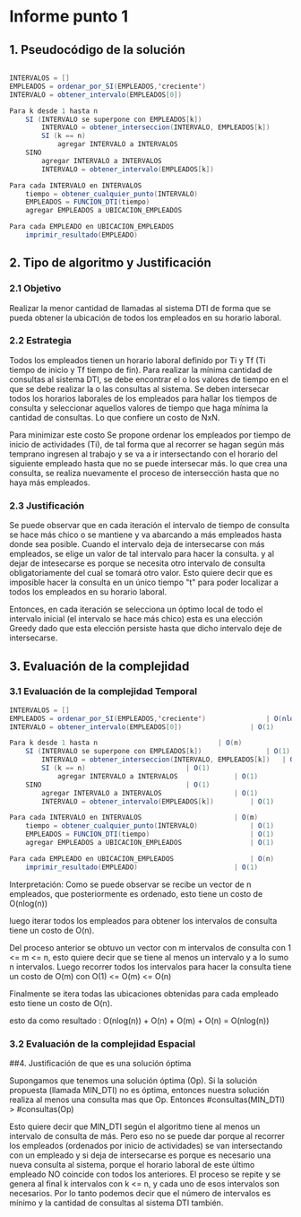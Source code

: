 # Informe punto 1


## 1. Pseudocódigo de la solución

```java

INTERVALOS = []
EMPLEADOS = ordenar_por_SI(EMPLEADOS,'creciente')
INTERVALO = obtener_intervalo(EMPLEADOS[0])

Para k desde 1 hasta n
	SI (INTERVALO se superpone con EMPLEADOS[k])
		INTERVALO = obtener_interseccion(INTERVALO, EMPLEADOS[k])
		SI (k == n)
			agregar INTERVALO a INTERVALOS
	SINO
		agregar INTERVALO a INTERVALOS
		INTERVALO = obtener_intervalo(EMPLEADOS[k])

Para cada INTERVALO en INTERVALOS
	tiempo = obtener_cualquier_punto(INTERVALO)
	EMPLEADOS = FUNCION_DTI(tiempo)
	agregar EMPLEADOS a UBICACION_EMPLEADOS

Para cada EMPLEADO en UBICACION_EMPLEADOS
	imprimir_resultado(EMPLEADO)
```

## 2. Tipo de algoritmo y Justificación

### 2.1 Objetivo

Realizar la menor cantidad de llamadas al sistema DTI de forma que se pueda obtener
la ubicación de todos los empleados en su horario laboral.

### 2.2 Estrategia

Todos los empleados tienen un horario laboral definido por Ti y Tf
(Ti tiempo de inicio y Tf tiempo de fin).
Para realizar la mínima cantidad de consultas al sistema DTI, se debe encontrar
el o los valores de tiempo en el que se debe realizar la o las consultas al sistema.
Se deben intersecar todos los horarios laborales de los empleados para hallar los tiempos
de consulta y seleccionar aquellos valores de tiempo que haga mínima la cantidad de consultas.
Lo que confiere un costo de NxN.

Para minimizar este costo Se propone ordenar los empleados por tiempo de inicio
de actividades (Ti), de tal forma que al recorrer se hagan según más temprano ingresen
al trabajo y se va a ir intersectando con el horario del siguiente empleado hasta que no
se puede intersecar más. lo que crea una consulta, se realiza
nuevamente el proceso de intersección hasta que no haya más empleados.


### 2.3 Justificación

Se puede observar que en cada iteración el intervalo de tiempo de consulta se
hace más chico o se mantiene y va abarcando a más empleados hasta donde sea
posible.
Cuando el intervalo deja de intersecarse con más empleados, se elige un valor de
tal intervalo para hacer la consulta. y al dejar de intesecarse es porque se
necesita otro intervalo de consulta obligatoriamente del cual se tomará otro valor.
Esto quiere decir que es imposible hacer la consulta en un único tiempo "t" para poder
localizar a todos los empleados en su horario laboral.

Entonces, en cada iteración se selecciona un óptimo local de todo el intervalo inicial
(el intervalo se hace más chico) esta es una elección Greedy dado que esta elección
persiste hasta que dicho intervalo deje de intersecarse.

## 3. Evaluación de la complejidad

### 3.1 Evaluación de la complejidad Temporal
```java
INTERVALOS = []
EMPLEADOS = ordenar_por_SI(EMPLEADOS,'creciente')				| O(nlog(n))
INTERVALO = obtener_intervalo(EMPLEADOS[0])					| O(1)

Para k desde 1 hasta n								| O(n)
	SI (INTERVALO se superpone con EMPLEADOS[k])				| O(1)
		INTERVALO = obtener_interseccion(INTERVALO, EMPLEADOS[k])	| O(1)
		SI (k == n)							| O(1)
			agregar INTERVALO a INTERVALOS 				| O(1)
	SINO 									| O(1)
		agregar INTERVALO a INTERVALOS 					| O(1)
		INTERVALO = obtener_intervalo(EMPLEADOS[k])			| O(1)

Para cada INTERVALO en INTERVALOS						| O(m)
	tiempo = obtener_cualquier_punto(INTERVALO)				| O(1)
	EMPLEADOS = FUNCION_DTI(tiempo)							| O(1)
	agregar EMPLEADOS a UBICACION_EMPLEADOS					| O(1)

Para cada EMPLEADO en UBICACION_EMPLEADOS					| O(n)
	imprimir_resultado(EMPLEADO)						| O(1)

```
Interpretación:
Como se puede observar se recibe un vector de n empleados, que posteriormente
es ordenado, esto tiene un costo de O(nlog(n))

luego iterar todos los empleados para obtener los intervalos de consulta
tiene un costo de O(n).

Del proceso anterior se obtuvo un vector con m intervalos de consulta con
1 <= m <= n, esto quiere decir que se tiene al menos un intervalo y a lo sumo n
intervalos.
Luego recorrer todos los intervalos para hacer la consulta tiene un costo de O(m)
con O(1) <= O(m) <= O(n)

Finalmente se itera todas las ubicaciones obtenidas para cada empleado esto tiene
un costo de O(n).

esto da como resultado :
O(nlog(n)) + O(n) + O(m) + O(n) = O(nlog(n))

### 3.2 Evaluación de la complejidad Espacial


##4. Justificación de que es una solución óptima

Supongamos que tenemos una solución óptima (Op). Si la solución propuesta (llamada MIN_DTI)
no es óptima, entonces nuestra solución realiza al menos una consulta mas que Op.
Entonces #consultas(MIN_DTI) > #consultas(Op)

Esto quiere decir que MIN_DTI según el algoritmo tiene al menos un intervalo
de consulta de más.
Pero eso no se puede dar porque al recorrer los empleados (ordenados por inicio de
actividades) se van intersectando con un empleado y si deja de intersecarse es porque es
necesario una nueva consulta al sistema, porque el horario laboral de este último
empleado NO coincide con todos los anteriores.
El proceso se repite y se genera al final k intervalos con k <= n, y cada uno de esos
intervalos son necesarios.
Por lo tanto podemos decir que el número de intervalos es mínimo y la cantidad de consultas
al sistema DTI también.
